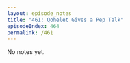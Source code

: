 ```yaml
---
layout: episode_notes
title: "461: Qohelet Gives a Pep Talk"
episodeIndex: 464
permalink: /461
---
```

No notes yet.

